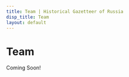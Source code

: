```yaml
---
title: Team | Historical Gazetteer of Russia
disp_title: Team
layout: default
---
```

Team
===============
Coming Soon!